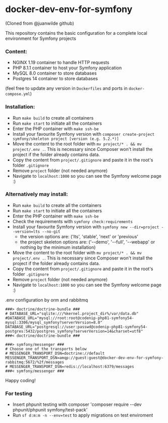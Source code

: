 # docker-dev-env-for-symfony
(Cloned from @juanwilde github)

This repository contains the basic configuration for a complete local environment for Symfony projects

### Content:
- NGINX 1.19 container to handle HTTP requests
- PHP 8.1.1 container to host your Symfony application
- MySQL 8.0 container to store databases
- Postgres 14 container to store databases

(feel free to update any version in `Dockerfiles` and ports in `docker-compose.yml`)

### Installation:
- Run `make build` to create all containers
- Run `make start` to initiate all the containers
- Enter the PHP container with `make ssh-be`
- Install your favourite Symfony version with `composer create-project symfony/skeleton project [version (e.g. 5.2.*)]`
- Move the content to the root folder with `mv project/* . && mv project/.env .`. This is necessary since Composer won't install the project if the folder already contains data.
- Copy the content from `project/.gitignore` and paste it in the root's folder `.gitignore`
- Remove `project` folder (not needed anymore)
- Navigate to `localhost:1000` so you can see the Symfony welcome page :)

### Alternatively may install:
- Run `make build` to create all the containers
- Run `make start` to initiate all the containers
- Enter the PHP container with `make ssh-be`
- Check the requirements with `symfony check:requirements`
- Install your favourite Symfony version with `symfony new --dir=project --version=lts --no-git`
  - the version options are: ('lts', 'stable', 'next' or 'previous'
  - the project skeleton options are: ('--demo', '--full', '--webapp' or nothing by the minimum installation)
- Move the content to the root folder with `mv project/* . && mv project/.env .`. This is necessary since Composer won't install the project if the folder already contains data.
- Copy the content from `project/.gitignore` and paste it in the root's folder `.gitignore`
- Remove `project` folder (not needed anymore)
- Navigate to `localhost:1000` so you can see the Symfony welcome page :)


.env configuration by orm and rabbitmq

    ###> doctrine/doctrine-bundle ###
    # DATABASE_URL="sqlite:///%kernel.project_dir%/var/data.db"
    #DATABASE_URL="mysql://root:root@codenip-php81-symfony54-mysql:3306/mysql_symfony?serverVersion=8.0"
    DATABASE_URL="postgresql://user:passwd@codenip-php81-symfony54-postgres:5432/postgres_symfony?serverVersion=14&charset=utf8"
    ###< doctrine/doctrine-bundle ###
    
    ###> symfony/messenger ###
    # Choose one of the transports below
    # MESSENGER_TRANSPORT_DSN=doctrine://default
    MESSENGER_TRANSPORT_DSN=amqp://guest:guest@docker-dev-env-for-symfony-rabbitmq:5672/%2f/messages
    # MESSENGER_TRANSPORT_DSN=redis://localhost:6379/messages
    ###< symfony/messenger ###

Happy coding!

### For testing
- Insert phpunit testing with composer 'composer require --dev phpunit/phpunit symfony/test-pack'
- Run `sf d:m:m -n --env=test` to apply migrations on test enviroment
